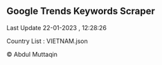 

## Google Trends Keywords Scraper 
 
Last Update 22-01-2023 , 12:28:26

Country List :
VIETNAM.json



© Abdul Muttaqin 
